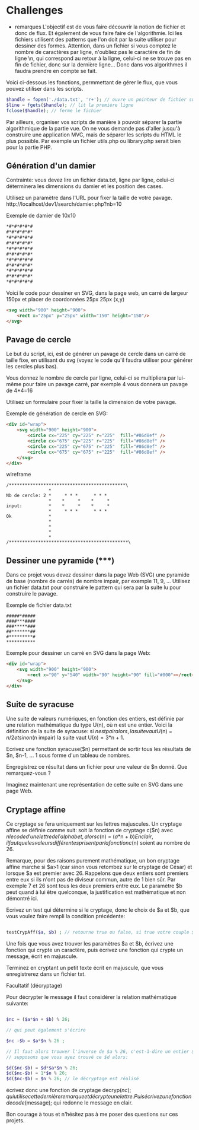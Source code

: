 # Challenges

- remarques
L'objectif est de vous faire découvrir la notion de fichier et donc de flux. Et également de vous faire faire de l'algorithmie. Ici les fichiers utilisent des patterns que l'on doit par la suite utiliser pour dessiner des formes.
Attention, dans un fichier si vous comptez le nombre de caractères par ligne, n'oubliez pas le caractère de fin de ligne \n, qui correspond au retour à la ligne, celui-ci ne se trouve pas en fin de fichier, donc sur la dernière ligne... Donc dans vos algorithmes il faudra prendre en compte se fait.

Voici ci-dessous les fonctions, permmettant de gérer le flux, que vous pouvez utiliser dans les scripts.
```php
$handle = fopen('./data.txt', 'r+'); // ouvre un pointeur de fichier sur la première ligne
$line = fgets($handle); // lit la première ligne
fclose($handle); // ferme le fichier
```

Par ailleurs, organiser vos scripts de manière à pouvoir séparer la partie algorithmique de la partie vue. On ne vous demande pas d'aller jusqu'à construire une application MVC, mais de séparer les scripts du HTML le plus possible. Par exemple un fichier utils.php ou library.php serait bien pour la partie PHP.

## Génération d'un damier
Contrainte: vous devez lire un fichier data.txt, ligne par ligne, celui-ci déterminera les dimensions du damier et les position des cases. 

Utilisez un paramètre dans l'URL pour fixer la taille de votre pavage.
http://localhost/dev1/search/damier.php?nb=10

Exemple de damier de 10x10

```txt
*#*#*#*#*#
#*#*#*#*#*
*#*#*#*#*#
#*#*#*#*#*
*#*#*#*#*#
#*#*#*#*#*
*#*#*#*#*#
#*#*#*#*#*
*#*#*#*#*#
#*#*#*#*#*
*#*#*#*#*#
```

Voici le code pour dessiner en SVG, dans la page web, un carré de largeur 150px et placer de coordonnées 25px 25px (x,y)

```html
<svg width="900" height="900">
	<rect x="25px" y="25px" width="150" height="150"/>
</svg>
```

## Pavage de cercle
Le but du script, ici, est de générer un pavage de cercle dans un carré de taille fixe, en utilisant du svg (voyez le code qu'il faudra utiliser pour générer les cercles plus bas).

Vous donnez le nombre de cercle par ligne, celui-ci se multipliera par lui-même pour faire un pavage carré, par exemple 4 vous donnera un pavage de 4*4=16

Utilisez un formulaire pour fixer la taille la dimension de votre pavage.

Exemple de génération de cercle en SVG:

```html
<div id="wrap">
	<svg width="900" height="900">
		<circle cx="225" cy="225" r="225"  fill="#86d8ef" />
		<circle cx="675" cy="225" r="225"  fill="#86d8ef" />
		<circle cx="225" cy="675" r="225"  fill="#86d8ef" />
		<circle cx="675" cy="675" r="225"  fill="#86d8ef" />
	</svg>
</div>
```

wireframe

```
/********************************************\
				*  
Nb de cercle: 2	*     * * *      * * * 
				*    *     *    *     *
input:         	*    *     *    *     *
               	*     * * *      * * * 
Ok	 			*
				*
				*
				*
				*
/*********************************************\

```

## Dessiner une pyramide (***)
Dans ce projet vous devez dessiner dans la page Web (SVG) une pyramide de base (nombre de carrés) de nombre impair, par exemple 11, 9, ... Utilisez un fichier data.txt pour construire le pattern qui sera par la suite lu pour construire le pavage.

Exemple de fichier data.txt

```
#####*#####
####***####
###*****###
##*******##
#*********#
***********
```
Exemple pour dessiner un carré en SVG dans la page Web:

```html
<div id="wrap">
	<svg width="900" height="900">
		<rect x="90" y="540" width="90" height="90" fill="#000"></rect>
	</svg>
</div>
```

## Suite de syracuse
Une suite de valeurs numériques, en fonction des entiers, est définie par une relation mathématique du type U(n), où n est une entier. Voici la définition de la suite de syracuse: si $n est pair alors, la suite vaut U($n) = $n/2 et sinon ($n impair) la suite vaut U($n) =  3*$n + 1. 

Ecrivez une fonction syracuse($n) permettant de sortir tous les résultats de $n, $n-1, ... 1 sous forme d'un tableau de nombres.

Engregistrez ce résultat dans un fichier pour une valeur de $n donné. Que remarquez-vous ? 

Imaginez maintenant une représentation de cette suite en SVG dans une page Web.


## Cryptage affine
Ce cryptage se fera uniquement sur les lettres majuscules.
Un cryptage affine se définie comme suit: 
soit la fonction de cryptage c($n) avec $n le code d'une lettre de l'alphabet, alors c($n) = ($a*$n + $b) % 26 ; avec a, b des entiers. Pour que le cryptage soit bon, il faut que deux lettres différentes ne possèdent pas le même crypte.
En clair, il faut que les valeurs différentes prisent par la fonction c($n) soient au nombre de 26.

Remarque, pour des raisons purement mathématique, un bon cryptage affine marche si $a>1 (car sinon vous retombez sur le cryptage de César) et lorsque $a est premier avec 26. Rappelons que deux entiers sont premiers entre eux si ils n'ont pas de diviseur commun, autre de 1 bien sûr. Par exemple 7 et 26 sont tous les deux premiers entre eux. Le paramètre $b peut quand à lui être quelconque, la justification est mathématique et non démontré ici.

Ecrivez un test qui détermine si le cryptage, donc le choix de $a et $b, que vous voulez faire rempli la condition précédente:

```php

testCrypAff($a, $b) ; // retourne true ou false, si true votre couple $a et $b est valide.

```
Une fois que vous avez trouver les paramètres $a et $b, écrivez une fonction qui crypte un caractère, puis écrivez une fonction qui crypte un message, écrit en majuscule.

Terminez en cryptant un petit texte écrit en majuscule, que vous enregistrerez dans un fichier txt.

Facultatif (décryptage)

Pour décrypter le message il faut considérer la relation mathématique suivante:

```php

$nc = ($a*$n + $b) % 26; 

// qui peut également s'écrire 

$nc -$b = $a*$n % 26 ;

// Il faut alors trouver l'inverse de $a % 26, c'est-à-dire un entier $d telque $d*$a % 26 = 1, 
// supposons que vous ayez trouvé ce $d alors:

$d($nc-$b) = $d*$a*$n % 26;
$d($nc-$b) = 1*$n % 26;
$d($nc-$b) = $n % 26; // le décryptage est réalisé
```

écrivez donc une fonction de cryptage decryp($nc); qui utilise cette dernière remarque et décrypte une lettre. Puis écrivez une fonction decode($message); qui redonne le message en clair.

Bon courage à tous et n'hésitez pas à me poser des questions sur ces projets.